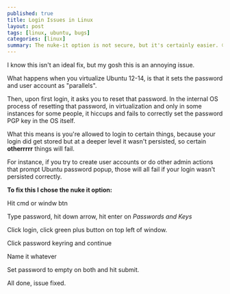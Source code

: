 ```yaml
---
published: true
title: Login Issues in Linux
layout: post
tags: [linux, ubuntu, bugs]
categories: [linux]
summary: The nuke-it option is not secure, but it's certainly easier. 😍
---
```

I know this isn't an ideal fix, but my gosh this is an annoying issue.

What happens when you virtualize Ubuntu 12-14, is that it sets the password and user account as "parallels". 

Then, upon first login, it asks you to reset that password. In the internal OS process of resetting that password, in virtualization and only in some instances for some people, it hiccups and fails to correctly set the password PGP key in the OS itself. 

What this means is you're allowed to login to certain things, because your login did get stored but at a deeper level it wasn't persisted, so certain **otherrrrr** things will fail. 

For instance, if you try to create user accounts or do other admin actions that prompt Ubuntu password popup, those will all fail if your login wasn't persisted correctly.

**To fix this I chose the nuke it option:**

Hit cmd or windw btn

Type password, hit down arrow, hit enter on _Passwords and Keys_

Click login, click green plus button on top left of window.

Click password keyring and continue

Name it whatever

Set password to empty on both and hit submit.

All done, issue fixed. 
